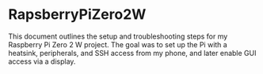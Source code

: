 # RapsberryPiZero2W
This document outlines the setup and troubleshooting steps for my Raspberry Pi Zero 2 W project. The goal was to set up the Pi with a heatsink, peripherals, and SSH access from my phone, and later enable GUI access via a display.
